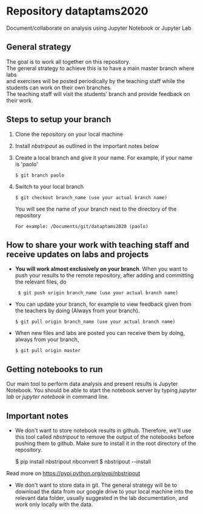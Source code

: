 # Repository dataptams2020

Document/collaborate on analysis using Jupyter Notebook or Jupyter Lab


## General strategy

The goal is to work all together on this repository.<br/> 
The general strategy to achieve this is to have a main master branch where labs<br/>
and exercises will be posted periodically by the teaching staff
while the students can work on their own branches.<br/>
The teaching staff will visit the students’ branch and provide feedback on their work.

## Steps to setup your branch

  1. Clone the repository on your local machine
  2. Install *nbstripout* as outlined in the important notes below
  3. Create a local branch and give it your name.
     For example, if your name is 'paolo'

         $ git branch paolo

  4. Switch to your local branch 

         $ git checkout branch_name (use your actual branch name)

     You will see the name of your branch next to the directory of the repository 

         For example: /Documents/git/dataptams2020 (paolo)

## How to share your work with teaching staff and receive updates on labs and projects

  - **You will work almost exclusively on your branch**. 
     When you want to push your results to the remote repository, 
     after adding and committing the relevant files, do

    	 $ git push origin branch_name (use your actual branch name)

   - You can update your branch, for example to view feedback 
      given from the teachers by doing
     (Always from your branch).

    	 $ git pull origin branch_name (use your actual branch name)

   - When new files and labs are posted you can
     receive them by doing, always from your branch,

    	 $ git pull origin master

     
## Getting notebooks to run

Our main tool to perform data analysis and present results is Jupyter Notebook.
You should be able to start the notebook server by typing *jupyter lab* or *jupyter notebook*
in command line.


## Important notes

- We don't want to store notebook results in github. 
  Therefore, we'll use this tool called *nbstripout* to remove the output of the notebooks before pushing them to github.
  Make sure to install it in the root directory of the repository.

    $ pip install nbstripout nbconvert
    $ nbstripout --install

Read more on https://pypi.python.org/pypi/nbstripout

- We don't want to store data in git. The general strategy will be to download
  the data from our google drive to your local machine
  into the relevant data folder, usually suggested in the lab documentation, and work
  only locally with the data.

